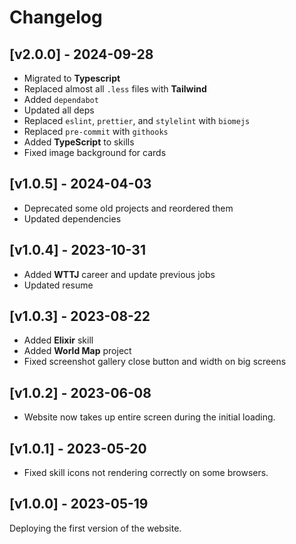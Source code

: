 # Changelog

## [v2.0.0] - 2024-09-28

- Migrated to **Typescript**
- Replaced almost all `.less` files with **Tailwind**
- Added `dependabot`
- Updated all deps
- Replaced `eslint`, `prettier`, and `stylelint` with `biomejs`
- Replaced `pre-commit` with `githooks`
- Added **TypeScript** to skills
- Fixed image background for cards

## [v1.0.5] - 2024-04-03

- Deprecated some old projects and reordered them
- Updated dependencies

## [v1.0.4] - 2023-10-31

- Added **WTTJ** career and update previous jobs
- Updated resume

## [v1.0.3] - 2023-08-22

- Added **Elixir** skill
- Added **World Map** project
- Fixed screenshot gallery close button and width on big screens

## [v1.0.2] - 2023-06-08

- Website now takes up entire screen during the initial loading.

## [v1.0.1] - 2023-05-20

- Fixed skill icons not rendering correctly on some browsers.

## [v1.0.0] - 2023-05-19

Deploying the first version of the website.
